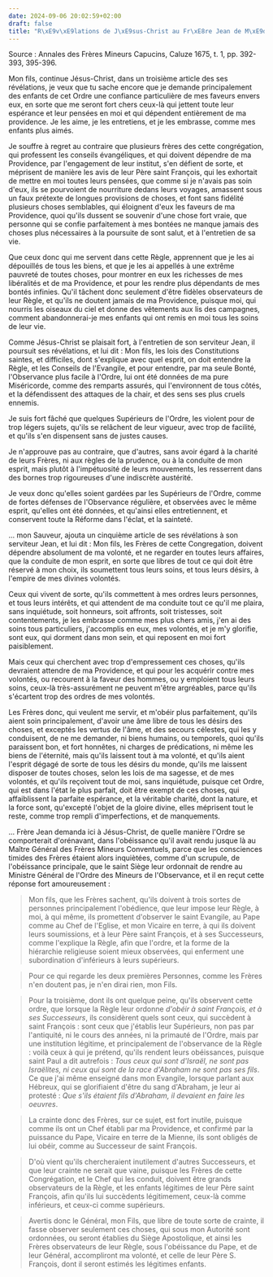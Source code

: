 ```yaml
---
date: 2024-09-06 20:02:59+02:00
draft: false
title: "R\xE9v\xE9lations de J\xE9sus-Christ au Fr\xE8re Jean de M\xE9dina"
---
```




Source : Annales des Frères Mineurs Capucins, Caluze 1675, t. 1, pp. 392-393, 395-396.

Mon fils, continue Jésus-Christ, dans un troisième article des ses révélations, je veux que tu sache encore que je demande principalement des enfants de cet Ordre une confiance particulière de mes faveurs envers eux, en sorte que me seront fort chers ceux-là qui jettent toute leur espérance et leur pensées en moi et qui dépendent entièrement de ma providence. Je les aime, je les entretiens, et je les embrasse, comme mes enfants plus aimés. 

Je souffre à regret au contraire que plusieurs frères des cette congrégation, qui professent les conseils évangéliques, et qui doivent dépendre de ma Providence, par l'engagement de leur institut, s'en défient de sorte, et méprisent de manière les avis de leur Père saint François, qui les exhortait de mettre en moi toutes leurs pensées, que comme si je n'avais pas soin d'eux, ils se pourvoient de nourriture dedans leurs voyages, amassent sous un faux prétexte de longues provisions de choses, et font sans fidélité plusieurs choses semblables, qui éloignent d'eux les faveurs de ma Providence, quoi qu'ils dussent se souvenir d'une chose fort vraie, que personne qui se confie parfaitement à mes bontées ne manque jamais des choses plus nécessaires à la poursuite de sont salut, et à l'entretien de sa vie.

Que ceux donc qui me servent dans cette Règle, apprennent que je les ai dépouillés de tous les biens, et que je les ai appellés à une extrême pauvreté de toutes choses, pour montrer en eux les richesses de mes libéralités et de ma Providence, et pour les rendre plus dépendants de mes bontés infinies. Qu'il tâchent donc seulement d'être fidèles observateurs de leur Règle, et qu'ils ne doutent jamais de ma Providence, puisque moi, qui nourris les oiseaux du ciel et donne des vêtements aux lis des campagnes, comment abandonnerai-je mes enfants qui ont remis en moi tous les soins de leur vie.

Comme Jésus-Christ se plaisait fort, à l'entretien de son serviteur Jean, il poursuit ses révélations, et lui dit : Mon fils, les lois des Constitutions saintes, et difficiles, dont s'explique avec quel esprit, on doit entendre la Règle, et les Conseils de l'Evangile, et pour entendre, par ma seule Bonté, l'Observance plus facile à l'Ordre, lui ont été données de ma pure Miséricorde, comme des remparts assurés, qui l'environnent de tous côtés, et la défendissent des attaques de la chair, et des sens ses plus cruels ennemis.

Je suis fort fâché que quelques Supérieurs de l'Ordre, les violent pour de trop légers sujets, qu'ils se relâchent de leur vigueur, avec trop de facilité, et qu'ils s'en dispensent sans de justes causes.

Je n'approuve pas au contraire, que d'autres, sans avoir égard à la charité de leurs Frères, ni aux règles de la prudence, ou à la conduite de mon esprit, mais plutôt à l'impétuosité de leurs mouvements, les resserrent dans des bornes trop rigoureuses d'une indiscrète austérité.

Je veux donc qu'elles soient gardées par les Supérieurs de l'Ordre, comme de fortes défenses de l'Observance régulière, et observées avec le même esprit, qu'elles ont été données, et qu'ainsi elles entretiennent, et conservent toute la Réforme dans l'éclat, et la sainteté.

... mon Sauveur, ajouta un cinquième article de ses révélations à son serviteur Jean, et lui dit : Mon fils, les Frères de cette Congregation, doivent dépendre absolument de ma volonté, et ne regarder en toutes leurs affaires, que la conduite de mon esprit, en sorte que libres de tout ce qui doit être réservé à mon choix, ils soumettent tous leurs soins, et tous leurs désirs, à l'empire de mes divines volontés.

Ceux qui vivent de sorte, qu'ils commettent à mes ordres leurs personnes, et tous leurs intérêts, et qui attendent de ma conduite tout ce qu'il me plaira, sans inquiétude, soit honneurs, soit affronts, soit tristesses, soit contentements, je les embrasse comme mes plus chers amis, j'en ai des soins tous particuliers, j'accomplis en eux, mes volontés, et je m'y glorifie, sont eux, qui dorment dans mon sein, et qui reposent en moi fort paisiblement.

Mais ceux qui cherchent avec trop d'empressement ces choses, qu'ils devraient attendre de ma Providence, et qui pour les acquérir contre mes volontés, ou recourent à la faveur des hommes, ou y emploient tous leurs soins, ceux-là très-assurément ne peuvent m'être argréables, parce qu'ils s'écartent trop des ordres de mes volontés.

Les Frères donc, qui veulent me servir, et m'obéir plus parfaitement, qu'ils aient soin principalement, d'avoir une âme libre de tous les désirs des choses, et exceptés les vertus de l'âme, et des secours célestes, qui les y conduisent, de ne me demander, ni biens humains, ou temporels, quoi qu'ils paraissent bon, et fort honnêtes, ni charges de prédications, ni même les biens de l'éternité, mais qu'ils laissent tout à ma volonté, et qu'ils aient l'esprit dégagé de sorte de tous les désirs du monde, qu'ils me laissent disposer de toutes choses, selon les lois de ma sagesse, et de mes volontés, et qu'ils reçoivent tout de moi, sans inquiétude, puisque cet Ordre, qui est dans l'état le plus parfait, doit être exempt de ces choses, qui affaiblissent la parfaite espérance, et la véritable charité, dont la nature, et la force sont, qu'excepté l'objet de la gloire divine, elles méprisent tout le reste, comme trop rempli d'imperfections, et de manquements.

... Frère Jean demanda ici à Jésus-Christ, de quelle manière l'Ordre se comporterait d'orénavant, dans l'obéissance qu'il avait rendu jusque là au Maître Général des Frères Mineurs Conventuels, parce que les consciences timides des Frères étaient alors inquiètées, comme d'un scrupule, de l'obéissance principale, que le saint Siège leur ordonnait de rendre au Ministre Général de l'Ordre des Mineurs de l'Observance, et il en reçut cette réponse fort amoureusement :

> Mon fils, que les Frères sachent, qu'ils doivent à trois sortes de personnes principalement l'obédience, que leur impose leur Règle, à moi, à qui même, ils promettent d'observer le saint Evangile, au Pape comme au Chef de l'Eglise, et mon Vicaire en terre, à qui ils doivent leurs soumissions, et à leur Père saint François, et à ses Successeurs, comme l'explique la Règle, afin que l'ordre, et la forme de la hiérarchie religieuse soient mieux observées, qui enferment une subordination d'inférieurs à leurs supérieurs.

> Pour ce qui regarde les deux premières Personnes, comme les Frères n'en doutent pas, je n'en dirai rien, mon Fils. 

> Pour la troisième, dont ils ont quelque peine, qu'ils observent cette ordre, que lorsque la Règle leur ordonne *d'obéir à saint François, et à ses Successeurs*, ils considèrent quels sont ceux, qui succèdent à saint François : sont ceux que j'établis leur Supérieurs, non pas par l'antiquité, ni le cours des années, ni la primauté de l'Ordre, mais par une institution légitime, et principalement de l'observance de la Règle : voilà ceux à qui je prétend, qu'ils rendent leurs obéissances, puisque saint Paul a dit autrefois : *Tous ceux qui sont d'Israël, ne sont pas Israëlites, ni ceux qui sont de la race d'Abraham ne sont pas ses fils*. Ce que j'ai même enseigné dans mon Evangile, lorsque parlant aux Hébreux, qui se glorifiaient d'être du sang d'Abraham, je leur ai protesté : *Que s'ils étaient fils d'Abraham, il devaient en faire les oeuvres*.

> La crainte donc des Frères, sur ce sujet, est fort inutile, puisque comme ils ont un Chef établi par ma Providence, et confirmé par la puissance du Pape, Vicaire en terre de la Mienne, ils sont obligés de lui obéir, comme au Successeur de saint François.

> D'où vient qu'ils chercheraient inutilement d'autres Successeurs, et que leur crainte ne serait que vaine, puisque les Frères de cette Congrégation, et le Chef qui les conduit, doivent être grands observateurs de la Règle, et les enfants légitimes de leur Père saint François, afin qu'ils lui succèdents légitimement, ceux-là comme inférieurs, et ceux-ci comme supérieurs.

> Avertis donc le Général, mon Fils, que libre de toute sorte de crainte, il fasse observer seulement ces choses, qui sous mon Autorité sont ordonnées, ou seront établies du Siège Apostolique, et ainsi les Frères observateurs de leur Règle, sous l'obéissance du Pape, et de leur Général, accompliront ma volonté, et celle de leur Père S. François, dont il seront estimés les légitimes enfants.


